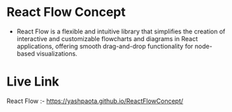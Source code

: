 # React Flow Concept
* React Flow is a flexible and intuitive library that simplifies the creation of interactive and customizable flowcharts and diagrams in React applications, offering smooth drag-and-drop functionality for node-based visualizations.
# Live Link
React Flow :- https://yashpaota.github.io/ReactFlowConcept/

